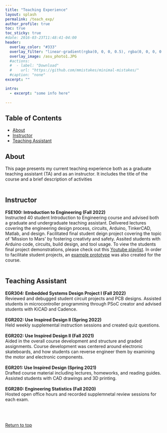 ```yaml
---
title: "Teaching Experience"
layout: splash
permalink: /teach_exp/
author_profile: true
toc: true
toc_sticky: true
#date: 2016-03-23T11:48:41-04:00
header:
  overlay_color: "#333"
  overlay_filter: "linear-gradient(rgba(0, 0, 0, 0.5), rgba(0, 0, 0, 0.5))"
  overlay_image: /asu_photo1.JPG
  #actions:
  #  - label: "Download"
  #    url: "https://github.com/mmistakes/minimal-mistakes/"
  #caption: "none"
excerpt: ""

intro: 
  - excerpt: "some info here"   
   
---
```


## Table of Contents
- [About](/teach_exp/#about)<br>
- [Instructor](/teach_exp/#instructor)  <br> 
- [Teaching Assistant](/teach_exp/#teaching-assistant) 


## About
This page presents my current teaching experience both as a graduate teaching assistant (TA) and as an instructor. It includes the title of the course and a brief description of activities<br><br>


## Instructor
**FSE100: Introduction to Engineering (Fall 2022)**<br>
Instructed 40 student Introduction to Engineering course and advised both a graduate and undergraduate teaching assistant. Delivered lectures covering the engineering design process, circuits, Arduino, TinkerCAD, Matlab, and design. Facilitated final student deign project covering the topic of 'Mission to Mars' by fostering creativty and safety. Assited students with Arduino code, circuits, build design, and tool usage. To view the students final project demonstrations, please check out this [Youtube playlist](https://www.youtube.com/playlist?list=PL3sZVTvZ65WY1cMXEj3gapqPcAhk5zHe6). In order to facilitate student projects, an [example prototype](https://www.youtube.com/watch?v=jTCpvEL5bzs&ab_channel=JacobSindorf) was also created for the course. <br><br>

## Teaching Assistant
**EGR304: Embedded Systems Design Project I (Fall 2022)**<br>
Reviewed and debugged student circuit projects and PCB designs. Assisted students in microcontroller programming through PSoC creator and advised students with KiCAD and Cadence.<br><br>
**EGR202: Use Inspired Design II (Spring 2022)**<br>
Held weekly supplemental instruction sessions and created quiz questions.<br><br>
**EGR202: Use Inspired Design II (Fall 2021)**<br>
Aided in the overall course development and structure and graded assignments. Course development was centered around electronic skateboards, and how students can reverse engineer them by examining the motor and electronic components. <br><br>
**EGR201: Use Inspired Design (Spring 2021)**<br>
Drafted course material including lectures, homeworks, and reading guides. Assisted students with CAD drawings and 3D printing.<br><br>
**EGR280: Engineering Statistics (Fall 2020)** <br> 
Hosted open office hours and recorded supplemnetal review sessions for each exam. <br><br> 
<br><br>
  






[Return to top](/teach_exp/#table-of-contents)
